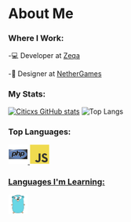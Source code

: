 <h1 align="left"> About Me </h1>


### Where I Work:
-💻 Developer at [Zeqa](https://github.com/zeqanetwork)

-🎨 Designer at [NetherGames](https://github.com/NetherGamesMC)


### My Stats:
[![Citicxs GitHub stats](https://github-readme-stats.vercel.app/api?username=Citicx&theme=tokyonight&show_icons=true)](https://github.com/anuraghazra/github-readme-stats)
![Top Langs](https://github-readme-stats.vercel.app/api/top-langs/?username=Citicx&langs_count=4&layout=compact&theme=tokyonight&show_icons=true)


### Top Languages:
<a href="https://github.com/Citicx" target="_blank" rel="noreferrer"> 
<img src="https://raw.githubusercontent.com/devicons/devicon/master/icons/php/php-original.svg" alt="php" width="40" height="40"/>
 
<a href="https://github.com/Citicx" target="_blank" rel="noreferrer">
<img src="https://raw.githubusercontent.com/devicons/devicon/master/icons/javascript/javascript-original.svg" alt="javascript" width="40" height="40"/>

### Languages I'm Learning:
<a href="https://github.com/Citicx" target="_blank" rel="noreferrer">
<img src="https://raw.githubusercontent.com/devicons/devicon/master/icons/go/go-original.svg" alt="go" width="40" height="40"/>
